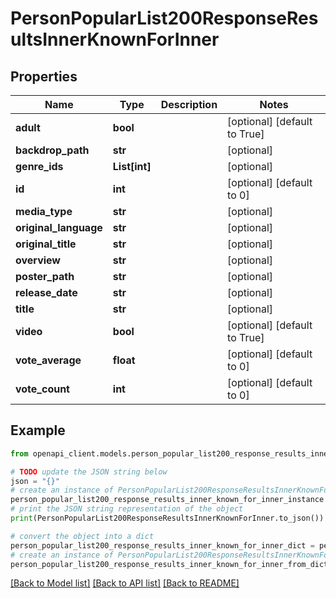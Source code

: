 # PersonPopularList200ResponseResultsInnerKnownForInner


## Properties

Name | Type | Description | Notes
------------ | ------------- | ------------- | -------------
**adult** | **bool** |  | [optional] [default to True]
**backdrop_path** | **str** |  | [optional] 
**genre_ids** | **List[int]** |  | [optional] 
**id** | **int** |  | [optional] [default to 0]
**media_type** | **str** |  | [optional] 
**original_language** | **str** |  | [optional] 
**original_title** | **str** |  | [optional] 
**overview** | **str** |  | [optional] 
**poster_path** | **str** |  | [optional] 
**release_date** | **str** |  | [optional] 
**title** | **str** |  | [optional] 
**video** | **bool** |  | [optional] [default to True]
**vote_average** | **float** |  | [optional] [default to 0]
**vote_count** | **int** |  | [optional] [default to 0]

## Example

```python
from openapi_client.models.person_popular_list200_response_results_inner_known_for_inner import PersonPopularList200ResponseResultsInnerKnownForInner

# TODO update the JSON string below
json = "{}"
# create an instance of PersonPopularList200ResponseResultsInnerKnownForInner from a JSON string
person_popular_list200_response_results_inner_known_for_inner_instance = PersonPopularList200ResponseResultsInnerKnownForInner.from_json(json)
# print the JSON string representation of the object
print(PersonPopularList200ResponseResultsInnerKnownForInner.to_json())

# convert the object into a dict
person_popular_list200_response_results_inner_known_for_inner_dict = person_popular_list200_response_results_inner_known_for_inner_instance.to_dict()
# create an instance of PersonPopularList200ResponseResultsInnerKnownForInner from a dict
person_popular_list200_response_results_inner_known_for_inner_from_dict = PersonPopularList200ResponseResultsInnerKnownForInner.from_dict(person_popular_list200_response_results_inner_known_for_inner_dict)
```
[[Back to Model list]](../README.md#documentation-for-models) [[Back to API list]](../README.md#documentation-for-api-endpoints) [[Back to README]](../README.md)


